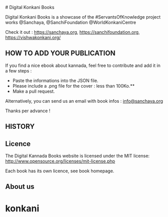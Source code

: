 ‍# Digital Konkani Books

Digital Konkani Books is a showcase of the #ServantsOfKnowledge project works  @Sanchaya, @SanchiFoundation @WorldKonkaniCentre

Check it out : https://sanchaya.org, https://sanchifoundation.org, https://vishwakonkani.org/


## HOW TO ADD YOUR PUBLICATION

If you find a nice ebook about kannada, feel free to contribute and add it in a few steps :

- Paste the informations into the JSON file.
- Please include a .png file for the cover : less than 100Ko.**
- Make a pull request.

Alternatively, you can send us an email with book infos : info@sanchaya.org

Thanks per advance !


## HISTORY




## Licence

The Digital Kannada Books website is licensed under the MIT license: http://www.opensource.org/licenses/mit-license.php

Each book has its own licence, see book homepage.

## About us
# konkani
